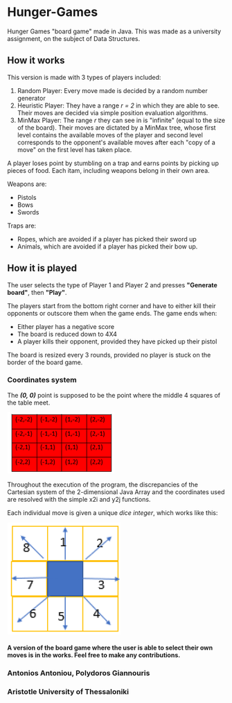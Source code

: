 # Hunger-Games
 Hunger Games "board game" made in Java. This was made as a university assignment, on the subject of Data Structures.
 
 ## How it works
 This version is made with 3 types of players included:
 1. Random Player: Every move made is decided by a random number generator
 2. Heuristic Player: They have a range *r = 2* in which they are able to see. Their moves are decided via simple position evaluation algorithms.
 3. MinMax Player: The range *r* they can see in is "infinite" (equal to the size of the board). Their moves are dictated by a MinMax tree, whose first level contains the available moves of the player and second level corresponds to the opponent's available moves after each "copy of a move" on the first level has taken place.

A player loses point by stumbling on a trap and earns points by picking up pieces of food. Each itam, including weapons belong in their own area.

Weapons are:
- Pistols
- Bows
- Swords

Traps are:
- Ropes, which are avoided if a player has picked their sword up
- Animals, which are avoided if a player has picked their bow up.


## How it is played
The user selects the type of Player 1 and Player 2 and presses **"Generate board"**, then **"Play"**.

The players start from the bottom right corner and have to either kill their opponents or outscore them when the game ends. The game ends when:
- Either player has a negative score
- The board is reduced down to 4X4
- A player kills their opponent, provided they have picked up their pistol

The board is resized every 3 rounds, provided no player is stuck on the border of the board game.

### Coordinates system
The ***(0, 0)*** point is supposed to be the point where the middle 4 squares of the table meet.

![Coordinates](bin/mypackage/coordinates.png)

Throughout the execution of the program, the discrepancies of the Cartesian system of the 2-dimensional Java Array and the coordinates used are resolved with the simple x2i and y2j functions.

Each individual move is given a unique *dice integer*, which works like this:

![What each integers means for how a player moves](bin/mypackage/moves.png)


#### A version of the board game where the user is able to select their own moves is in the works. Feel free to make any contributions.
### Antonios Antoniou, Polydoros Giannouris
### Aristotle University of Thessaloniki

